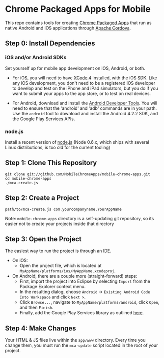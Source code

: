# Chrome Packaged Apps for Mobile

This repo contains tools for creating [Chrome Packaged Apps](http://developer.chrome.com/apps) that
run as native Android and iOS applications through [Apache Cordova](http://cordova.apache.org/).

## Step 0: Install Dependencies

### iOS and/or Android SDKs

Set yourself up for mobile app development on iOS, Android, or both.

 * For iOS, you will need to have [XCode 4](https://developer.apple.com/xcode/) installed, with the iOS SDK. Like any iOS development, you don't need to be a registered iOS developer to develop and test on the iPhone and iPad simulators, but you do if you want to submit your apps to the app store, or to test on real devices.

 * For Android, download and install the [Android Developer Tools](http://developer.android.com/sdk/index.html). You will need to ensure that the 'android' and 'adb' commands are in your path. Use the `android` tool to download and install the Android 4.2.2 SDK, and the Google Play Services APIs.

### node.js

Install a recent version of [node.js](http://nodejs.org) (Node 0.6.x, which ships with several Linux distributions, is too old for the current tooling)

## Step 1: Clone This Repository

    git clone git://github.com/MobileChromeApps/mobile-chrome-apps.git
    cd mobile-chrome-apps
    ./mca-create.js

## Step 2: Create a Project

    path/to/mca-create.js com.yourcompanyname.YourAppName

Note: `mobile-chrome-apps` directory is a self-updating git repository, so its easier not to create your projects inside that directory

## Step 3: Open the Project

The easiest way to run the project is through an IDE.

* On iOS:
    * Open the project file, which is located at `MyAppName/platforms/ios/MyAppName.xcodeproj`.
* On Android, there are a couple more (straight-forward) steps:
    * First, import the project into Eclipse by selecting `Import` from the Package Explorer context menu.
    * In the resulting dialog, choose `Android` -> `Existing Android Code Into Workspace` and click `Next >`.
    * Click `Browse...`, navigate to `MyAppName/platforms/android`, click `Open`, and then `Finish`.
    * Finally, add the Google Play Services library as outlined [here](http://developer.android.com/google/play-services/setup.html).


## Step 4: Make Changes

Your HTML & JS files live within the `app/www` directory. Every time you change them,
you must run the `mca-update` script located in the root of your project.
